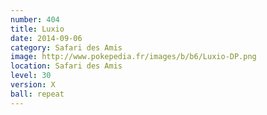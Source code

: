 ```yaml
---
number: 404
title: Luxio
date: 2014-09-06
category: Safari des Amis
image: http://www.pokepedia.fr/images/b/b6/Luxio-DP.png
location: Safari des Amis
level: 30
version: X
ball: repeat
---
```

